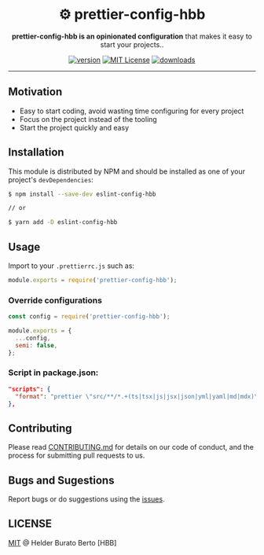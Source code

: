 <div style="text-align: center;">
  <h1>⚙️ prettier-config-hbb</h1>

  <p><strong>prettier-config-hbb is an opinionated configuration</strong> that makes it easy to start your projects..</p>

  <!-- prettier-ignore-start -->
  [![version][version-badge]][package]
  [![MIT License][license-badge]][license]
  [![downloads][downloads-badge]][npmtrends]
  <!-- prettier-ignore-end -->
</div>

---

## Motivation

- Easy to start coding, avoid wasting time configuring for every project
- Focus on the project instead of the tooling
- Start the project quickly and easy

## Installation

This module is distributed by NPM and should be installed as one of your project's `devDependencies`:

```sh
$ npm install --save-dev eslint-config-hbb

// or

$ yarn add -D eslint-config-hbb
```

## Usage

Import to your `.prettierrc.js` such as:

```js
module.exports = require('prettier-config-hbb');
```

### Override configurations

```js
const config = require('prettier-config-hbb');

module.exports = {
  ...config,
  semi: false,
};
```

### Script in package.json:

```json
"scripts": {
  "format": "prettier \"src/**/*.+(ts|tsx|js|jsx|json|yml|yaml|md|mdx)\" --write"
},
```

## Contributing

Please read [CONTRIBUTING.md](CONTRIBUTING.md) for details on our code of conduct, and the process for submitting pull requests to us.

## Bugs and Sugestions

Report bugs or do suggestions using the [issues](https://github.com/helderburato/prettier-config-hbb/issues).

## LICENSE

[MIT](LICENSE) @ Helder Burato Berto [HBB]

<!-- prettier-ignore-start -->
[version-badge]: https://img.shields.io/npm/v/prettier-config-hbb.svg?style=flat-square
[package]: https://www.npmjs.com/package/prettier-config-hbb
[downloads-badge]: https://img.shields.io/npm/dm/prettier-config-hbb.svg?style=flat-square
[npmtrends]: http://www.npmtrends.com/prettier-config-hbb
[license-badge]: https://img.shields.io/npm/l/prettier-config-hbb.svg?style=flat-square
[license]: https://github.com/helderburato/prettier-config-hbb/blob/master/LICENSE
<!-- prettier-ignore-end -->
